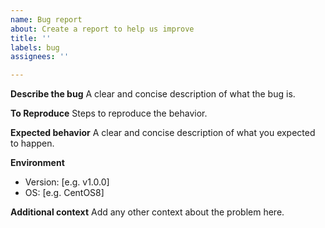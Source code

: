 ```yaml
---
name: Bug report
about: Create a report to help us improve
title: ''
labels: bug
assignees: ''

---
```


**Describe the bug**
A clear and concise description of what the bug is.

**To Reproduce**
Steps to reproduce the behavior.

**Expected behavior**
A clear and concise description of what you expected to happen.

**Environment**
- Version: [e.g. v1.0.0]
- OS: [e.g. CentOS8]

**Additional context**
Add any other context about the problem here.
